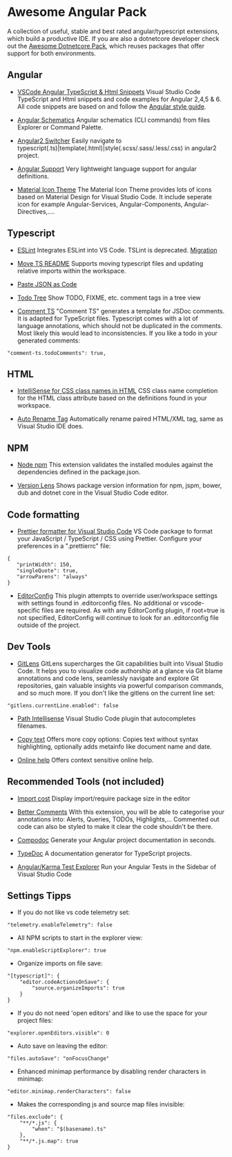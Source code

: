 # Awesome Angular Pack

A collection of useful, stable and best rated angular/typescript extensions, which build a productive IDE. If you are also a dotnetcore developer check out the [Awesome Dotnetcore Pack](https://marketplace.visualstudio.com/items?itemName=salbert.awesome-dotnetcore-pack), which reuses packages that offer support for both environments.

## Angular

- [VSCode Angular TypeScript & Html Snippets](https://marketplace.visualstudio.com/items?itemName=Mikael.Angular-BeastCode)
  Visual Studio Code TypeScript and Html snippets and code examples for Angular 2,4,5 & 6. All code snippets are based on and follow the [Angular style guide](https://angular.io/docs/ts/latest/guide/style-guide.html).

- [Angular Schematics](https://marketplace.visualstudio.com/items?itemName=cyrilletuzi.angular-schematics)
  Angular schematics (CLI commands) from files Explorer or Command Palette.

- [Angular2 Switcher](https://marketplace.visualstudio.com/items?itemName=infinity1207.angular2-switcher)
  Easily navigate to typescript(.ts)|template(.html)|style(.scss/.sass/.less/.css) in angular2 project.

- [Angular Support](https://marketplace.visualstudio.com/items?itemName=vismalietuva.vscode-angular-support)
  Very lightweight language support for angular definitions.

- [Material Icon Theme](https://marketplace.visualstudio.com/items?itemName=PKief.material-icon-theme)
  The Material Icon Theme provides lots of icons based on Material Design for Visual Studio Code. It include seperate icon for example Angular-Services, Angular-Components, Angular-Directives,....

## Typescript

- [ESLint](https://marketplace.visualstudio.com/items?itemName=dbaeumer.vscode-eslint)
  Integrates ESLint into VS Code. TSLint is deprecated. [Migration](https://code.visualstudio.com/api/advanced-topics/tslint-eslint-migration)

- [Move TS README](https://marketplace.visualstudio.com/items?itemName=stringham.move-ts)
  Supports moving typescript files and updating relative imports within the workspace.

- [Paste JSON as Code](https://marketplace.visualstudio.com/items?itemName=quicktype.quicktype)

- [Todo Tree](https://marketplace.visualstudio.com/items?itemName=Gruntfuggly.todo-tree)
  Show TODO, FIXME, etc. comment tags in a tree view

- [Comment TS](https://marketplace.visualstudio.com/items?itemName=salbert.comment-ts)
  "Comment TS" generates a template for JSDoc comments. It is adapted for TypeScript files. Typescript comes with a lot of language annotations, which should not be duplicated in the comments. Most likely this would lead to inconsistencies. If you like a todo in your generated comments:

```
"comment-ts.todoComments": true,
```

## HTML

- [IntelliSense for CSS class names in HTML](https://marketplace.visualstudio.com/items?itemName=Zignd.html-css-class-completion)
  CSS class name completion for the HTML class attribute based on the definitions found in your workspace.

- [Auto Rename Tag](https://marketplace.visualstudio.com/items?itemName=formulahendry.auto-rename-tag)
  Automatically rename paired HTML/XML tag, same as Visual Studio IDE does.

## NPM

- [Node npm](https://marketplace.visualstudio.com/items?itemName=eg2.vscode-npm-script)
  This extension validates the installed modules against the dependencies defined in the package.json.

- [Version Lens](https://marketplace.visualstudio.com/items?itemName=pflannery.vscode-versionlens)
  Shows package version information for npm, jspm, bower, dub and dotnet core in the Visual Studio Code editor.

## Code formatting

- [Prettier formatter for Visual Studio Code](https://marketplace.visualstudio.com/items?itemName=esbenp.prettier-vscode)
  VS Code package to format your JavaScript / TypeScript / CSS using Prettier. Configure your preferences in a ".prettierrc" file:

```
{
   "printWidth": 150,
   "singleQuote": true,
   "arrowParens": "always"
}
```

- [EditorConfig](https://marketplace.visualstudio.com/items?itemName=EditorConfig.EditorConfig)
  This plugin attempts to override user/workspace settings with settings found in .editorconfig files. No additional or vscode-specific files are required. As with any EditorConfig plugin, if root=true is not specified, EditorConfig will continue to look for an .editorconfig file outside of the project.

## Dev Tools

- [GitLens](https://marketplace.visualstudio.com/items?itemName=eamodio.gitlens)
  GitLens supercharges the Git capabilities built into Visual Studio Code. It helps you to visualize code authorship at a glance via Git blame annotations and code lens, seamlessly navigate and explore Git repositories, gain valuable insights via powerful comparison commands, and so much more. If you don't like the gitlens on the current line set:

```
"gitlens.currentLine.enabled": false
```

- [Path Intellisense](https://marketplace.visualstudio.com/items?itemName=christian-kohler.path-intellisense)
  Visual Studio Code plugin that autocompletes filenames.

- [Copy text](https://marketplace.visualstudio.com/items?itemName=salbert.copy-text)
  Offers more copy options: Copies text without syntax highlighting, optionally adds metainfo like document name and date.

- [Online help](https://marketplace.visualstudio.com/items?itemName=salbert.online-help)
  Offers context sensitive online help.

## Recommended Tools (not included)

- [Import cost](https://marketplace.visualstudio.com/items?itemName=wix.vscode-import-cost)
  Display import/require package size in the editor

- [Better Comments](https://marketplace.visualstudio.com/items?itemName=aaron-bond.better-comments)
  With this extension, you will be able to categorise your annotations into: Alerts, Queries, TODOs, Highlights,...
  Commented out code can also be styled to make it clear the code shouldn't be there.

- [Compodoc](https://compodoc.github.io/website/)
  Generate your Angular project documentation in seconds.

- [TypeDoc](http://typedoc.org/guides/installation/)
  A documentation generator for TypeScript projects.

- [Angular/Karma Test Explorer](https://marketplace.visualstudio.com/items?itemName=raagh.angular-karma-test-explorer&ssr=false#review-details)
  Run your Angular Tests in the Sidebar of Visual Studio Code

## Settings Tipps

- If you do not like vs code telemetry set:

```
"telemetry.enableTelemetry": false
```

- All NPM scripts to start in the explorer view:

```
"npm.enableScriptExplorer": true
```

- Organize imports on file save:

```
"[typescript]": {
    "editor.codeActionsOnSave": {
        "source.organizeImports": true
    }
}
```

- If you do not need 'open editors' and like to use the space for your project files:

```
"explorer.openEditors.visible": 0
```

- Auto save on leaving the editor:

```
"files.autoSave": "onFocusChange"
```

- Enhanced minimap performance by disabling render characters in minimap:

```
"editor.minimap.renderCharacters": false
```

- Makes the corresponding js and source map files invisible:

```
"files.exclude": {
    "**/*.js": {
        "when": "$(basename).ts"
    },
    "**/*.js.map": true
}
```
